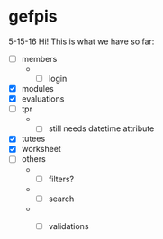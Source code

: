 # gefpis

5-15-16
Hi! This is what we have so far:
- [ ] members
	* - [ ] login 
- [x] modules
- [x] evaluations
- [ ] tpr
	* - [ ] still needs datetime attribute
- [x] tutees
- [x] worksheet
- [ ] others
	* - [ ] filters?
	* - [ ] search
	* - [ ] validations

